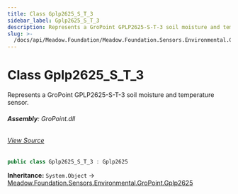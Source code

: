 ```yaml
---
title: Class Gplp2625_S_T_3
sidebar_label: Gplp2625_S_T_3
description: Represents a GroPoint GPLP2625-S-T-3 soil moisture and temperature sensor.
slug: >-
  /docs/api/Meadow.Foundation/Meadow.Foundation.Sensors.Environmental.GroPoint/Gplp2625_S_T_3
---
```

# Class Gplp2625_S_T_3
Represents a GroPoint GPLP2625-S-T-3 soil moisture and temperature sensor.

###### **Assembly**: GroPoint.dll
###### [View Source](https://github.com/WildernessLabs/Meadow.Foundation.git/blob/develop/Source/Meadow.Foundation.Peripherals/Sensors.Environmental.GroPoint/Driver/Drivers/Gplp2625_S_T_3.cs#L8)
```csharp title="Declaration"
public class Gplp2625_S_T_3 : Gplp2625
```
**Inheritance:** `System.Object` -> [Meadow.Foundation.Sensors.Environmental.GroPoint.Gplp2625](../Meadow.Foundation.Sensors.Environmental.GroPoint/Gplp2625)

